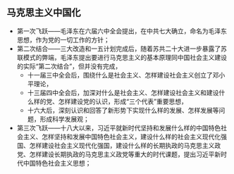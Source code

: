 ## 马克思主义中国化
- 第一次飞跃——毛泽东在六届六中全会提出，在中共七大确立，命名为毛泽东思想，作为党的一切工作的方针；
- 第二次结合——三大改造和一五计划完成后，随着苏共二十大进一步暴露了苏联模式的弊端，毛泽东提出要进行马克思主义的基本原理同中国社会主义建设的实际“第二次结合”，但并没有完成，
	- 十一届三中全会后，围绕什么是社会主义、怎样建设社会主义创立了邓小平理论，
	- 十三届四中全会后，加深对什么是社会主义、怎样建设社会主义和建设什么样的党、怎样建设党的认识，形成“三个代表”重要思想，
	- 十六大后，深刻认识和回答了新形势下实现什么样的发展、怎样发展等问题，形成科学发展观；
- 第三次飞跃——十八大以来，习近平就新时代坚持和发展什么样的中国特色社会主义、怎样坚持和发展中国特色社会主义，建设什么样的社会主义现代化强国、怎样建设社会主义现代化强国，建设什么样的长期执政的马克思主义政党、怎样建设长期执政的马克思主义政党等重大的时代课题，提出习近平新时代中国特色社会主义思想；
